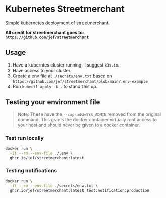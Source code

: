 # Kubernetes Streetmerchant

Simple kubernetes deployment of streetmerchant.

**All credit for streetmerchant goes to: `https://github.com/jef/streetmerchant`**

## Usage

1. Have a kuberntes cluster running, I suggest `k3s.io`.
2. Have access to your cluster.
3. Create a env file at `./secrets/env.txt` based on `https://github.com/jef/streetmerchant/blob/main/.env-example`
4. Run `kubectl apply -k .` to stand this up.

## Testing your environment file

> Note: These have the `--cap-add=SYS_ADMIN` removed from the original command. This grants the docker container virtually root access to your host and should never be given to a docker container.

### Test run locally

```sh
docker run \
  -it --rm --env-file ./.env \
  ghcr.io/jef/streetmerchant:latest
```

### Testing notifications

```sh
docker run \
  -it --rm --env-file ./secrets/env.txt \
  ghcr.io/jef/streetmerchant:latest test:notification:production
```
